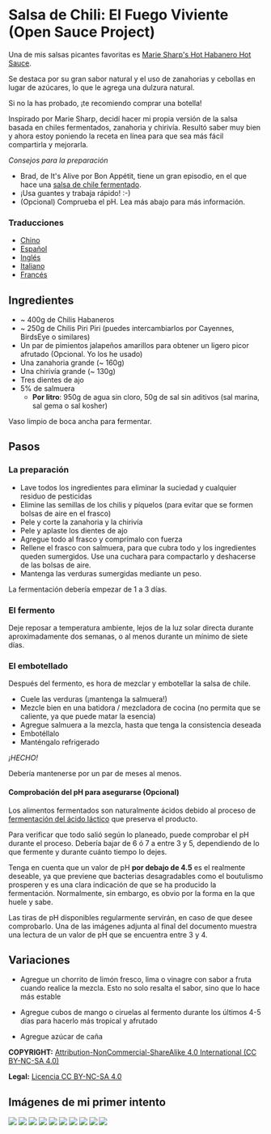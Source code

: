 # Salsa de Chili: El Fuego Viviente (Open Sauce Project)

Una de mis salsas picantes favoritas es [Marie Sharp's Hot Habanero Hot Sauce](http://www.sammcgees.com/habanero-hot-sauce/marie-sharps-hot-habanero-hot-sauce-10oz.html).

Se destaca por su gran sabor natural y el uso de zanahorias y cebollas en lugar de azúcares, lo que le agrega una dulzura natural.

Si no la has probado, ¡te recomiendo comprar una botella!

Inspirado por Marie Sharp, decidí hacer mi propia versión de la salsa basada en chiles fermentados, zanahoria y chirivía.
Resultó saber muy bien y ahora estoy poniendo la receta en línea para que sea más fácil compartirla y mejorarla.

*Consejos para la preparación*
- Brad, de It's Alive por Bon Appétit, tiene un gran episodio, en el que hace una [salsa de chile fermentado](https://www.youtube.com/watch?v=UGjCeAbWKPo).
- ¡Usa guantes y trabaja rápido! :-)
- (Opcional) Comprueba el pH. Lea más abajo para más información.

### Traducciones

- [Chino](README-CN.md)
- [Español](README-ES.md)
- [Inglés](README.md)
- [Italiano](README-IT.md)
- [Francés](README-FR.md)

## Ingredientes

- ~ 400g de Chilis Habaneros
- ~ 250g de Chilis Piri Piri (puedes intercambiarlos por Cayennes, BirdsEye o similares)
- Un par de pimientos jalapeños amarillos para obtener un ligero picor afrutado (Opcional. Yo los he usado)
- Una zanahoria grande (~ 160g)
- Una chirivía grande (~ 130g)
- Tres dientes de ajo
- 5% de salmuera
  - __Por litro__: 950g de agua sin cloro, 50g de sal sin aditivos (sal marina, sal gema o sal kosher)

Vaso limpio de boca ancha para fermentar.

## Pasos

### La preparación

- Lave todos los ingredientes para eliminar la suciedad y cualquier residuo de pesticidas
- Elimine las semillas de los chilis y píquelos (para evitar que se formen bolsas de aire en el frasco)
- Pele y corte la zanahoria y la chirivía
- Pele y aplaste los dientes de ajo
- Agregue todo al frasco y comprímalo con fuerza
- Rellene el frasco con salmuera, para que cubra todo y los ingredientes queden sumergidos. Use una cuchara para compactarlo y deshacerse de las bolsas de aire.
- Mantenga las verduras sumergidas mediante un peso.

La fermentación debería empezar de 1 a 3 días.

### El fermento

Deje reposar a temperatura ambiente, lejos de la luz solar directa durante aproximadamente dos semanas, o al menos durante un mínimo de siete días.

### El embotellado

Después del fermento, es hora de mezclar y embotellar la salsa de chile.

- Cuele las verduras (¡mantenga la salmuera!)
- Mezcle bien en una batidora / mezcladora de cocina (no permita que se caliente, ya que puede matar la esencia)
- Agregue salmuera a la mezcla, hasta que tenga la consistencia deseada
- Embotéllalo
- Manténgalo refrigerado

*¡HECHO!*

Debería mantenerse por un par de meses al menos.

#### Comprobación del pH para asegurarse (Opcional)

Los alimentos fermentados son naturalmente ácidos debido al proceso de [fermentación del ácido láctico](https://en.wikipedia.org/wiki/Lactic_acid_fermentation) que preserva el producto.

Para verificar que todo salió según lo planeado, puede comprobar el pH durante el proceso. Debería bajar de 6 ó 7 a entre 3 y 5, dependiendo de lo que fermente y durante cuánto tiempo lo dejes.

Tenga en cuenta que un valor de pH **por debajo de 4.5** es el realmente deseable, ya que previene que bacterias desagradables como el boutulismo prosperen y es una clara indicación de que se ha producido la fermentación. Normalmente, sin embargo, es obvio por la forma en la que huele y sabe.

Las tiras de pH disponibles regularmente servirán, en caso de que desee comprobarlo. Una de las imágenes adjunta al final del documento muestra una lectura de un valor de pH que se encuentra entre 3 y 4.

## Variaciones

- Agregue un chorrito de limón fresco, lima o vinagre con sabor a fruta cuando realice la mezcla. Esto no solo resalta el sabor, sino que lo hace más estable

- Agregue cubos de mango o ciruelas al fermento durante los últimos 4-5 días para hacerlo más tropical y afrutado

- Agregue azúcar de caña



**COPYRIGHT:** [Attribution-NonCommercial-ShareAlike 4.0 International (CC BY-NC-SA 4.0)](https://creativecommons.org/licenses/by-nc-sa/4.0/)

**Legal:** [Licencia CC BY-NC-SA 4.0](https://creativecommons.org/licenses/by-nc-sa/4.0/legalcode)



## Imágenes de mi primer intento

![](/images/v1/20180714_121505.jpg?raw=true)
![](/images/v1/20180630_161027.jpg?raw=true)
![](/images/v1/20180630_170759.jpg?raw=true)
![](/images/v1/20180702_075317.jpg?raw=true)
![](/images/v1/20180714_114401.jpg?raw=true)
![](/images/v1/20180714_114706.jpg?raw=true)
![](/images/v1/20180714_115547.jpg?raw=true)
![](/images/v1/20180714_115701.jpg?raw=true)
![](/images/v1/20180714_120046.jpg?raw=true)
![](/images/v1/20180714_120432.jpg?raw=true)
